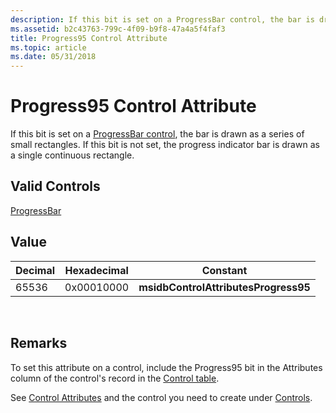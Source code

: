 ```yaml
---
description: If this bit is set on a ProgressBar control, the bar is drawn as a series of small rectangles. If this bit is not set, the progress indicator bar is drawn as a single continuous rectangle.
ms.assetid: b2c43763-799c-4f09-b9f8-47a4a5f4faf3
title: Progress95 Control Attribute
ms.topic: article
ms.date: 05/31/2018
---
```


# Progress95 Control Attribute

If this bit is set on a [ProgressBar control](progressbar-control.md), the bar is drawn as a series of small rectangles. If this bit is not set, the progress indicator bar is drawn as a single continuous rectangle.

## Valid Controls

[ProgressBar](progressbar-control.md)

## Value



| Decimal | Hexadecimal | Constant                             |
|---------|-------------|--------------------------------------|
| 65536   | 0x00010000  | **msidbControlAttributesProgress95** |



 

## Remarks

To set this attribute on a control, include the Progress95 bit in the Attributes column of the control's record in the [Control table](control-table.md).

See [Control Attributes](control-attributes.md) and the control you need to create under [Controls](controls.md).

 

 



